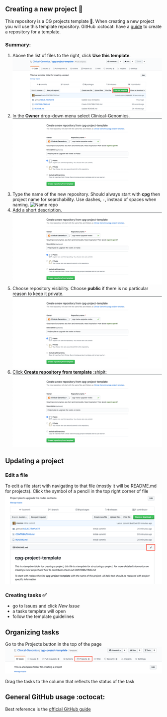 ## Creating a new project :sparkler:

This repository is a CG projects template :page_facing_up:. When creating a new project you will use this template repository.
GitHub :octocat: have a [guide][templates] to create a repository for a template.

### Summary:
1. Above the list of files to the right, click **Use this template**. ![use this][use-this]
1. In the **Owner** drop-down menu select Clinical-Genomics. ![choose owner][choose-owner]
1. Type the name of the new repository. Should always start with **cpg** then project name for searchability. Use dashes, `-`, instead of spaces when naming. ![Name repo][name-repo]
1. Add a short description. ![Add description][add-description]
1. Choose repository visibility. Choose **public** if there is no particular reason to keep it private. ![choose visibility][choose-visibility]
1. Click **Create repository from template** :shipit: ![Create repo][click-create]


## Updating a project

### Edit a file

To edit a file start with navigating to that file (mostly it will be README.md for projects). Click the symbol of a pencil in the top right corner of file ![Edit][edit-file]

### Creating tasks :white_check_mark:

- go to Issues and click *New Issue*
- a tasks template will open
- follow the template guidelines

## Organizing tasks

Go to the Projects button in the top of the page ![Projects][projects]

Drag the tasks to the column that reflects the status of the task



## General GitHub usage :octocat:

Best reference is the [official GitHub guide][github-help]

[github-help]: https://help.github.com/en/github
[templates]: https://help.github.com/en/github/creating-cloning-and-archiving-repositories/creating-a-repository-from-a-template
[use-this]: .github/img/use_this_template.png
[choose-owner]: .github/img/owner_marked.png
[name-repo]: .github/ing/name_of_repository.png
[add-description]: .github/img/add_description.png
[choose-visibility]: .github/img/choose_visibility.png
[click-create]: .github/img/finalize.png
[projects]: .github/img/projects.png
[edit-file]: .github/img/edit_template.png